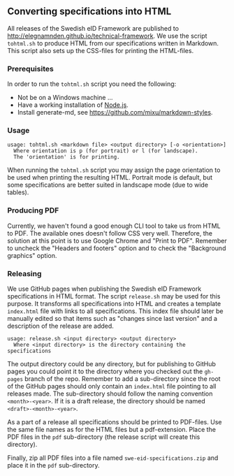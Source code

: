 ## Converting specifications into HTML

All releases of the Swedish eID Framework are published to <http://elegnamnden.github.io/technical-framework>. We use the script `tohtml.sh` to produce HTML from our specifications written in Markdown. This script also sets up the CSS-files for printing the HTML-files.

### Prerequisites

In order to run the `tohtml.sh` script you need the following:

* Not be on a Windows machine ...
* Have a working installation of [Node.js](https://nodejs.org).
* Install generate-md, see <https://github.com/mixu/markdown-styles>.

### Usage

    usage: tohtml.sh <markdown file> <output directory> [-o <orientation>]
      Where orientation is p (for portrait) or l (for landscape).
      The 'orientation' is for printing.

When running the `tohtml.sh` script you may assign the page orientation to be used when printing the resulting HTML. Portrait mode is default, but some specifications are better suited in landscape mode (due to wide tables).

### Producing PDF

Currently, we haven't found a good enough CLI tool to take us from HTML to PDF. The available ones doesn't follow CSS very well. Therefore, the solution at this point is to use Google Chrome and "Print to PDF". Remember to uncheck the "Headers and footers" option and to check the "Background graphics" option.

### Releasing

We use GitHub pages when publishing the Swedish eID Framework specifications in HTML format. The script `release.sh` may be used for this purpose. It transforms all specifications into HTML and creates a template `index.html` file with links to all specifications. This index file should later be manually edited so that items such as "changes since last version" and a description of the release are added.

    usage: release.sh <input directory> <output directory>
      Where <input directory> is the directory containing the specifications
  
The output directory could be any directory, but for publishing to GitHub pages you could point it to the directory where you checked out the `gh-pages` branch of the repo. Remember to add a sub-directory since the root of the GitHub pages should only contain an `index.html` file pointing to all releases made. The sub-directory should follow the naming convention `<month>-<year>`. If it is a draft release, the directory should be named `<draft>-<month>-<year>`.

As a part of a release all specifications should be printed to PDF-files. Use the same file names as for the HTML files but a pdf-extension. Place the PDF files in the `pdf` sub-directory (the release script will create this directory).

Finally, zip all PDF files into a file named `swe-eid-specifications.zip` and place it in the `pdf` sub-directory.


